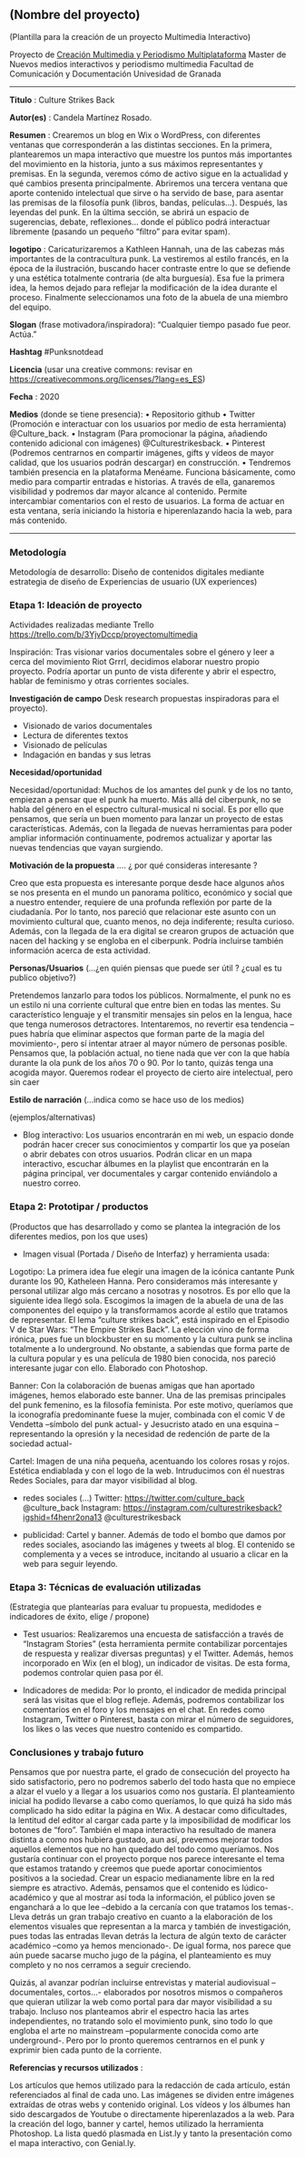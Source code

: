 ## (Nombre del proyecto)  

(Plantilla para la creación de un proyecto Multimedia Interactivo)

Proyecto de [Creación Multimedia y Periodismo Multiplataforma](https://github.com/mgea/PeriodismoMultimedia)
Master de Nuevos medios interactivos y periodismo multimedia
Facultad de Comunicación y Documentación
Univesidad de Granada  

----

**Titulo** : Culture Strikes Back

**Autor(es)** : Candela Martínez Rosado.

**Resumen** : Crearemos un blog en Wix o WordPress, con diferentes ventanas que corresponderán a las distintas secciones. En la primera, plantearemos un mapa interactivo que muestre los puntos más importantes del movimiento en la historia, junto a sus máximos representantes y premisas. En la segunda, veremos cómo de activo sigue en la actualidad y qué cambios presenta principalmente. Abriremos una tercera ventana que aporte contenido intelectual que sirve o ha servido de base, para asentar las premisas de la filosofía punk (libros, bandas, películas…). Después, las leyendas del punk. En la última sección, se abrirá un espacio de sugerencias, debate, reflexiones… donde el público podrá interactuar libremente (pasando un pequeño “filtro” para evitar spam).

**logotipo** :  Caricaturizaremos a Kathleen Hannah, una de las cabezas más importantes de la contracultura punk. La vestiremos al estilo francés, en la época de la ilustración, buscando hacer contraste entre lo que se defiende y una estética totalmente contraria (de alta burguesía). Esa fue la primera idea, la hemos dejado para reflejar la modificación de la idea durante el proceso. Finalmente seleccionamos una foto de la abuela de una miembro del equipo.

**Slogan** (frase motivadora/inspiradora): “Cualquier tiempo pasado fue peor. Actúa.”

**Hashtag**  #Punksnotdead

**Licencia**    (usar una creative commons: revisar en https://creativecommons.org/licenses/?lang=es_ES) 

**Fecha** : 2020

**Medios** (donde se tiene presencia): 
•	 Repositorio github
•	Twitter (Promoción e interactuar con los usuarios por medio de esta herramienta) @Culture_back.
•	Instagram (Para promocionar la página, añadiendo contenido adicional con imágenes) @Culturestrikesback.
•	Pinterest (Podremos centrarnos en compartir imágenes, gifts y vídeos de mayor calidad, que los usuarios podrán descargar) en construcción.
•	Tendremos también presencia en la plataforma Menéame. Funciona básicamente, como medio para compartir entradas e historias. A través de ella, ganaremos visibilidad y podremos dar mayor alcance al contenido. Permite intercambiar comentarios con el resto de usuarios. La forma de actuar en esta ventana, sería iniciando la historia e hiperenlazando hacia la web, para más contenido.







--- 

### Metodología

Metodología de desarrollo: Diseño de contenidos digitales mediante estrategia de diseño de Experiencias de usuario (UX experiences) 

### Etapa 1: Ideación de proyecto 

Actividades realizadas mediante Trello https://trello.com/b/3YjvDccp/proyectomultimedia

Inspiración: Tras visionar varios documentales sobre el género y leer a cerca del movimiento Riot Grrrl, decidimos elaborar nuestro propio proyecto. Podría aportar un punto de vista diferente y abrir el espectro, hablar de feminismo y otras corrientes sociales. 


**Investigación de campo**   Desk research propuestas inspiradoras para el proyecto).


* Visionado de varios documentales
* Lectura de diferentes textos
* Visionado de películas
* Indagación en bandas y sus letras


**Necesidad/oportunidad** 

Necesidad/oportunidad: Muchos de los amantes del punk y de los no tanto, empiezan a pensar que el punk ha muerto. Más allá del ciberpunk, no se habla del género en el espectro cultural-musical ni social. Es por ello que pensamos, que sería un buen momento para lanzar un proyecto de estas características. Además, con la llegada de nuevas herramientas para poder ampliar información continuamente, podremos actualizar y aportar las nuevas tendencias que vayan surgiendo.

**Motivación de la propuesta** .... ¿ por qué consideras interesante ? 

Creo que esta propuesta es interesante porque desde hace algunos años se nos presenta en el mundo un panorama político, económico y social que a nuestro entender, requiere de una profunda reflexión por parte de la ciudadanía. Por lo tanto, nos pareció que relacionar este asunto con un movimiento cultural que, cuanto menos, no deja indiferente; resulta curioso. Además, con la llegada de la era digital se crearon grupos de actuación que nacen del hacking y se engloba en el ciberpunk. Podría incluirse también información acerca de esta actividad.

**Personas/Usuarios**  (...¿en quién piensas que puede ser útil ? ¿cual es tu publico objetivo?) 

Pretendemos lanzarlo para todos los públicos. Normalmente, el punk no es un estilo ni una corriente cultural que entre bien en todas las mentes. Su característico lenguaje y el transmitir mensajes sin pelos en la lengua, hace que tenga numerosos detractores. Intentaremos, no revertir esa tendencia –pues habría que eliminar aspectos que forman parte de la magia del movimiento-, pero sí intentar atraer al mayor número de personas posible. Pensamos que, la población actual, no tiene nada que ver con la que había durante la ola punk de los años 70 o 90. Por lo tanto, quizás tenga una acogida mayor. Queremos rodear el proyecto de cierto aire intelectual, pero sin caer 

**Estilo de narración**  (...indica como se hace uso de los medios)  

(ejemplos/alternativas) 
* Blog interactivo: Los usuarios encontrarán en mi web, un espacio donde podrán hacer crecer sus conocimientos y compartir los que ya poseían o abrir debates con otros usuarios. Podrán clicar en un mapa interactivo, escuchar álbumes en la playlist que encontrarán en la página principal, ver documentales y cargar contenido enviándolo a nuestro correo.



### Etapa 2: Prototipar / productos 

(Productos que has desarrollado y como se plantea la integración de los diferentes medios, pon los que uses) 

* Imagen visual (Portada / Diseño de Interfaz) y herramienta usada:

Logotipo: La primera idea fue elegir una imagen de la icónica cantante Punk durante los 90, Katheleen Hanna. Pero consideramos más interesante y personal utilizar algo más cercano a nosotras y nosotros. Es por ello que la siguiente idea llegó sola. Escogimos la imagen de la abuela de una de las componentes del equipo y la transformamos acorde al estilo que tratamos de representar. 
El lema “culture strikes back”, está inspirado en el Episodio V de Star Wars: “The Empire Strikes Back”. La elección vino de forma irónica, pues fue un blockbuster en su momento y la cultura punk se inclina totalmente a lo underground. No obstante, a sabiendas que forma parte de la cultura popular y es una película de 1980 bien conocida, nos pareció interesante jugar con ello. Elaborado con Photoshop.

Banner: Con la colaboración de buenas amigas que han aportado imágenes, hemos elaborado este banner. Una de las premisas principales del punk femenino, es la filosofía feminista. Por este motivo, queríamos que la iconografía predominante fuese la mujer, combinada con el comic V de Vendetta –símbolo del punk actual- y Jesucristo atado en una esquina –representando la opresión y la necesidad de redención de parte de la sociedad actual-

Cartel: Imagen de una niña pequeña, acentuando los colores rosas y rojos. Estética endiablada y con el logo de la web. Intruducimos con él nuestras Redes Sociales, para dar mayor visibilidad al blog.


* redes sociales (...) 
Twitter: https://twitter.com/culture_back @culture_back
Instagram: https://instagram.com/culturestrikesback?igshid=f4henr2ona13 @culturestrikesback

* publicidad: 
Cartel y banner. Además de todo el bombo que damos por redes sociales, asociando las imágenes y tweets al blog. El contenido se complementa y a veces se introduce, incitando al usuario a clicar en la web para seguir leyendo.



### Etapa 3: Técnicas de evaluación utilizadas

(Estrategia que plantearías para evaluar tu propuesta, medidodes e indicadores de éxito, elige / propone) 

* Test usuarios: Realizaremos una encuesta de satisfacción a través de “Instagram Stories” (esta herramienta permite contabilizar porcentajes de respuesta y realizar diversas preguntas) y el Twitter.
Además, hemos incorporado en Wix (en el blog), un indicador de visitas. De esta forma, podemos controlar quien pasa por él.

* Indicadores de medida: Por lo pronto, el indicador de medida principal será las visitas que el blog refleje. Además, podremos contabilizar los comentarios en el foro y los mensajes en el chat. En redes como Instagram, Twitter o Pinterest, basta con mirar el número de seguidores, los likes o las veces que nuestro contenido es compartido.






### Conclusiones y trabajo futuro

Pensamos que por nuestra parte, el grado de consecución del proyecto ha sido satisfactorio, pero no podremos saberlo del todo hasta que no empiece a alzar el vuelo y a llegar a los usuarios como nos gustaría.
El planteamiento inicial ha podido llevarse a cabo como queríamos, lo que quizá ha sido más complicado ha sido editar la página en Wix. A destacar como dificultades, la lentitud del editor al cargar cada parte y la imposibilidad de modificar los botones de “foro”. También el mapa interactivo ha resultado de manera distinta a como nos hubiera gustado, aun así, prevemos mejorar todos aquellos elementos que no han quedado del todo como queríamos. 
Nos gustaría continuar con el proyecto porque nos parece interesante el tema que estamos tratando y creemos que puede aportar conocimientos positivos a la sociedad. Crear un espacio medianamente libre en la red siempre es atractivo. Además, pensamos que el contenido es lúdico-académico y que al mostrar así toda la información, el público joven se enganchará a lo que lee –debido a la cercanía con que tratamos los temas-. Lleva detrás un gran trabajo creativo en cuanto a la elaboración de los elementos visuales que representan a la marca y también de investigación, pues todas las entradas llevan detrás la lectura de algún texto de carácter académico –como ya hemos mencionado-. De igual forma, nos parece que aún puede sacarse mucho jugo de la página, el planteamiento es muy completo y no nos cerramos a seguir creciendo.

Quizás, al avanzar podrían incluirse entrevistas y material audiovisual –documentales, cortos…- elaborados por nosotros mismos o compañeros que quieran utilizar la web como portal para dar mayor visibilidad a su trabajo. Incluso nos planteamos abrir el espectro hacia las artes independientes, no tratando solo el movimiento punk, sino todo lo que engloba el arte no mainstream –popularmente conocida como arte underground-. Pero por lo pronto queremos centrarnos en el punk y exprimir bien cada punto de la corriente. 


**Referencias y recursos utilizados** :

Los artículos que hemos utilizado para la redacción de cada artículo, están referenciados al final de cada uno. Las imágenes se dividen entre imágenes extraídas de otras webs y contenido original. Los vídeos y los álbumes han sido descargados de Youtube o directamente hiperenlazados a la web. 
Para la creación del logo, banner y cartel, hemos utilizado la herramienta Photoshop. La lista quedó plasmada en List.ly y tanto la presentación como el mapa interactivo, con Genial.ly. 












